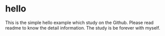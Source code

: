 # hello
This is the simple hello example which study on the Github. Please read readme to know the detail information. The study is be forever with myself.  
